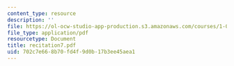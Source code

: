 ```yaml
---
content_type: resource
description: ''
file: https://ol-ocw-studio-app-production.s3.amazonaws.com/courses/1-051-structural-engineering-design-fall-2003/702c7e668b70fd4f9d0b17b3ee45aea1_recitation7.pdf
file_type: application/pdf
resourcetype: Document
title: recitation7.pdf
uid: 702c7e66-8b70-fd4f-9d0b-17b3ee45aea1
---
```

